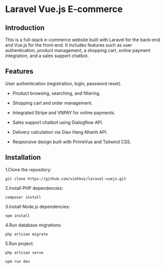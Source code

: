 # Laravel Vue.js E-commerce

## Introduction

This is a full-stack e-commerce website built with Laravel for the back-end and Vue.js for the front-end. It includes features such as user authentication, product management, a shopping cart, online payment integration, and a sales support chatbot.

## Features

User authentication (registration, login, password reset).

- Product browsing, searching, and filtering.

- Shopping cart and order management.

- Integrated Stripe and VNPAY for online payments.

- Sales support chatbot using Dialogflow API.

- Delivery calculation via Giao Hang Nhanh API.

- Responsive design built with PrimeVue and Tailwind CSS.

## Installation

1.Clone the repository:

`git clone https://github.com/vinhkoi/laravel-vuejs.git`

2.Install PHP dependencies:

`composer install`

3.Install Node.js dependencies:

`npm install`

4.Run database migrations:

`php artisan migrate`

5.Run project:

`php artisan serve`

`npm run dev`

